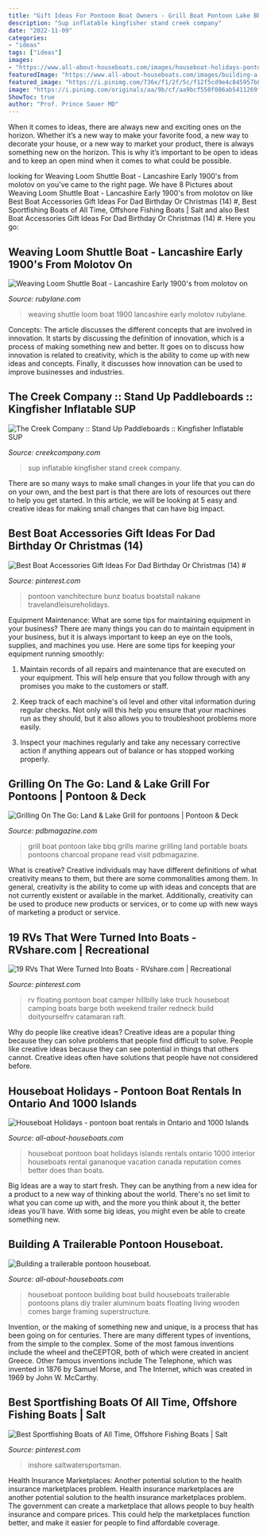 ```yaml
---
title: "Gift Ideas For Pontoon Boat Owners - Grill Boat Pontoon Lake Bbq Grills Marine Grilling Land Portable Boats Pontoons Charcoal Propane Read Visit Pdbmagazine"
description: "Sup inflatable kingfisher stand creek company"
date: "2022-11-09"
categories:
- "ideas"
tags: ["ideas"]
images:
- "https://www.all-about-houseboats.com/images/houseboat-holidays-pontoon-boat-rentals-in-ontario-and-1000-islands-21580563.jpg"
featuredImage: "https://www.all-about-houseboats.com/images/building-a-trailerable-pontoon-houseboat-21290682.jpg"
featured_image: "https://i.pinimg.com/736x/f1/2f/5c/f12f5cd9e4c845957b8f85534b4d852b.jpg"
image: "https://i.pinimg.com/originals/aa/9b/cf/aa9bcf550f086ab5411269f8163ab8ba.jpg"
ShowToc: true
author: "Prof. Prince Sauer MD"
---
```



When it comes to ideas, there are always new and exciting ones on the horizon. Whether it’s a new way to make your favorite food, a new way to decorate your house, or a new way to market your product, there is always something new on the horizon. This is why it’s important to be open to ideas and to keep an open mind when it comes to what could be possible.

	

		
looking for Weaving Loom Shuttle Boat - Lancashire Early 1900&#039;s from molotov on you've came to the right page. We have 8 Pictures about Weaving Loom Shuttle Boat - Lancashire Early 1900&#039;s from molotov on like Best Boat Accessories Gift Ideas For Dad Birthday Or Christmas (14) #, Best Sportfishing Boats of All Time, Offshore Fishing Boats | Salt and also Best Boat Accessories Gift Ideas For Dad Birthday Or Christmas (14) #. Here you go:
		
    
## Weaving Loom Shuttle Boat - Lancashire Early 1900&#039;s From Molotov On

<img loading=lazy src="https://cdn0.rubylane.com/shops/molotov/8223.1L.jpg" onerror="this.onerror=null;this.src='https://tse4.mm.bing.net/th?id=OIP.C_1q9lFzvM_GuhJpAt1-2wHaEV&amp;pid=15.1';" alt="Weaving Loom Shuttle Boat - Lancashire Early 1900&#039;s from molotov on">

_Source: rubylane.com_

>weaving shuttle loom boat 1900 lancashire early molotov rubylane. 

	

Concepts:
The article discusses the different concepts that are involved in innovation. It starts by discussing the definition of innovation, which is a process of making something new and better. It goes on to discuss how innovation is related to creativity, which is the ability to come up with new ideas and concepts. Finally, it discusses how innovation can be used to improve businesses and industries.

    
## The Creek Company :: Stand Up Paddleboards :: Kingfisher Inflatable SUP

<img loading=lazy src="https://creekcompany.com/images/D/KingfisherSUP1.jpg" onerror="this.onerror=null;this.src='https://tse2.mm.bing.net/th?id=OIP.lVzj3414JIoWM0Y8HH4OewHaJ4&amp;pid=15.1';" alt="The Creek Company :: Stand Up Paddleboards :: Kingfisher Inflatable SUP">

_Source: creekcompany.com_

>sup inflatable kingfisher stand creek company. 

	

There are so many ways to make small changes in your life that you can do on your own, and the best part is that there are lots of resources out there to help you get started. In this article, we will be looking at 5 easy and creative ideas for making small changes that can have big impact.

    
## Best Boat Accessories Gift Ideas For Dad Birthday Or Christmas (14) #

<img loading=lazy src="https://i.pinimg.com/736x/f1/2f/5c/f12f5cd9e4c845957b8f85534b4d852b.jpg" onerror="this.onerror=null;this.src='https://tse3.mm.bing.net/th?id=OIP.aWY8oBeW-bX4N14tbs2xSAHaFC&amp;pid=15.1';" alt="Best Boat Accessories Gift Ideas For Dad Birthday Or Christmas (14) #">

_Source: pinterest.com_

>pontoon vanchitecture bunz boatus boatstall nakane travelandleisureholidays. 

	

Equipment Maintenance: What are some tips for maintaining equipment in your business?
There are many things you can do to maintain equipment in your business, but it is always important to keep an eye on the tools, supplies, and machines you use. Here are some tips for keeping your equipment running smoothly:
1. Maintain records of all repairs and maintenance that are executed on your equipment. This will help ensure that you follow through with any promises you make to the customers or staff.

2. Keep track of each machine's oil level and other vital information during regular checks. Not only will this help you ensure that your machines run as they should, but it also allows you to troubleshoot problems more easily.

3. Inspect your machines regularly and take any necessary corrective action if anything appears out of balance or has stopped working properly.

    
## Grilling On The Go: Land &amp; Lake Grill For Pontoons | Pontoon &amp; Deck

<img loading=lazy src="https://www.pdbmagazine.com/Images/gallery/7372_1600.jpg" onerror="this.onerror=null;this.src='https://tse1.mm.bing.net/th?id=OIP.1aVXsSW3fIoPHy3YAPA1RAHaGC&amp;pid=15.1';" alt="Grilling On The Go: Land &amp; Lake Grill for pontoons | Pontoon &amp; Deck">

_Source: pdbmagazine.com_

>grill boat pontoon lake bbq grills marine grilling land portable boats pontoons charcoal propane read visit pdbmagazine. 

	

What is creative?
Creative individuals may have different definitions of what creativity means to them, but there are some commonalities among them. In general, creativity is the ability to come up with ideas and concepts that are not currently existent or available in the market. Additionally, creativity can be used to produce new products or services, or to come up with new ways of marketing a product or service.

    
## 19 RVs That Were Turned Into Boats - RVshare.com | Recreational

<img loading=lazy src="https://i.pinimg.com/736x/01/32/d2/0132d273271d4e567b2e9dfa68b7f5d8.jpg" onerror="this.onerror=null;this.src='https://tse2.mm.bing.net/th?id=OIP.fTKmDfimCv7xg9ruFg6RLQHaE7&amp;pid=15.1';" alt="19 RVs That Were Turned Into Boats - RVshare.com | Recreational">

_Source: pinterest.com_

>rv floating pontoon boat camper hillbilly lake truck houseboat camping boats barge both weekend trailer redneck build doityourselfrv catamaran raft. 

	

Why do people like creative ideas?
Creative ideas are a popular thing because they can solve problems that people find difficult to solve. People like creative ideas because they can see potential in things that others cannot. Creative ideas often have solutions that people have not considered before.

    
## Houseboat Holidays - Pontoon Boat Rentals In Ontario And 1000 Islands

<img loading=lazy src="https://www.all-about-houseboats.com/images/houseboat-holidays-pontoon-boat-rentals-in-ontario-and-1000-islands-21580563.jpg" onerror="this.onerror=null;this.src='https://tse3.mm.bing.net/th?id=OIP.alvvNNoGiGTh5krah9uboQHaFj&amp;pid=15.1';" alt="Houseboat Holidays - pontoon boat rentals in Ontario and 1000 Islands">

_Source: all-about-houseboats.com_

>houseboat pontoon boat holidays islands rentals ontario 1000 interior houseboats rental gananoque vacation canada reputation comes better does than boats. 

	

Big Ideas are a way to start fresh. They can be anything from a new idea for a product to a new way of thinking about the world. There's no set limit to what you can come up with, and the more you think about it, the better ideas you'll have. With some big ideas, you might even be able to create something new.

    
## Building A Trailerable Pontoon Houseboat.

<img loading=lazy src="https://www.all-about-houseboats.com/images/building-a-trailerable-pontoon-houseboat-21290682.jpg" onerror="this.onerror=null;this.src='https://tse4.mm.bing.net/th?id=OIP.1U0aPrj0psEpr2QrGHQWUwHaFj&amp;pid=15.1';" alt="Building a trailerable pontoon houseboat.">

_Source: all-about-houseboats.com_

>houseboat pontoon building boat build houseboats trailerable pontoons plans diy trailer aluminum boats floating living wooden comes barge framing superstructure. 

	

Invention, or the making of something new and unique, is a process that has been going on for centuries. There are many different types of inventions, from the simple to the complex. Some of the most famous inventions include the wheel and theCEPTOR, both of which were created in ancient Greece. Other famous inventions include The Telephone, which was invented in 1876 by Samuel Morse, and The Internet, which was created in 1969 by John W. McCarthy.

    
## Best Sportfishing Boats Of All Time, Offshore Fishing Boats | Salt

<img loading=lazy src="https://i.pinimg.com/originals/aa/9b/cf/aa9bcf550f086ab5411269f8163ab8ba.jpg" onerror="this.onerror=null;this.src='https://tse1.mm.bing.net/th?id=OIP.JSSN7yUkFg2gKdlsdKCTDgHaEX&amp;pid=15.1';" alt="Best Sportfishing Boats of All Time, Offshore Fishing Boats | Salt">

_Source: pinterest.com_

>inshore saltwatersportsman. 

	

Health Insurance Marketplaces: Another potential solution to the health insurance marketplaces problem.
Health insurance marketplaces are another potential solution to the health insurance marketplaces problem. The government can create a marketplace that allows people to buy health insurance and compare prices. This could help the marketplaces function better, and make it easier for people to find affordable coverage.

